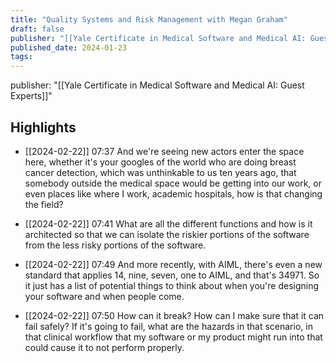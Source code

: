 ```yaml
---
title: "Quality Systems and Risk Management with Megan Graham"
draft: false
publisher: "[[Yale Certificate in Medical Software and Medical AI: Guest Experts]]"
published_date: 2024-01-23
tags:
---
```

publisher: "[[Yale Certificate in Medical Software and Medical AI: Guest Experts]]"


## Highlights
* [[2024-02-22]] 07:37  And we're seeing new actors enter the space here, whether it's your googles of the world who are doing breast cancer detection, which was unthinkable to us ten years ago, that somebody outside the medical space would be getting into our work, or even places like where I work, academic hospitals, how is that changing the field?

* [[2024-02-22]] 07:41  What are all the different functions and how is it architected so that we can isolate the riskier portions of the software from the less risky portions of the software.

* [[2024-02-22]] 07:49  And more recently, with AIML, there's even a new standard that applies 14, nine, seven, one to AIML, and that's 34971. So it just has a list of potential things to think about when you're designing your software and when people come.

* [[2024-02-22]] 07:50  How can it break? How can I make sure that it can fail safely? If it's going to fail, what are the hazards in that scenario, in that clinical workflow that my software or my product might run into that could cause it to not perform properly.

